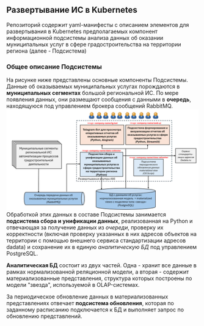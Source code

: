 ## Развертывание ИС в Kubernetes
Репозиторий содержит yaml-манифесты с описанием элементов для развертывания в Kubernetes предполагаемых компонент 
информационной подсистемы анализа данных об оказании муниципальных услуг в сфере градостроительства на территории 
региона (далее - Подсистема)

### Общее описание Подсистемы
На рисунке ниже представлены основные компоненты Подсистемы. Данные об оказываемых муниципальных услугах порождаются 
в __муниципальных сегментах__ большой региональной ИС. По мере появления данных, они размещают сообщения c данными в 
__очередь__, находящуюся под управлением брокера сообщений RabbitMQ. 
![HLD Системы](img/system-hld.png)
Обработкой этих данных в составе Подсистемы занимается __подсистема сбора и унификации данных__, реализованная на Python 
и отвечающая за получение данных из _очереди_, проверку их корректности (включая проверку указанных в них адресов 
объектов на территории с помощью внешнего сервиса стандартизации адресов dadata) и сохранение их в единую _аналитическую 
БД_ под управлением PostgreSQL. 

__Аналитическая БД__ состоит из двух частей. Одна - хранит все данные в рамках нормализованной реляционной модели,
а вторая - содержит материализованные представления, структура которых построены по модели "звезда", используемой 
в OLAP-системах.

За периодическое обновление данных в материализованных представлениях отвечает __подсистема обновления__, которая
по заданному расписанию подключается к БД и выполняет запрос по обновлению представлений. 



